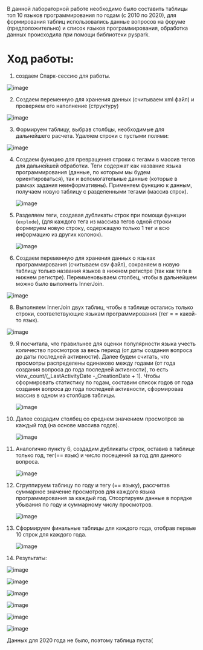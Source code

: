 В данной лабораторной работе необходимо было составить таблицы топ 10 языков программирования по годам (с 2010 по 2020), для формирования таблиц использовались
данные вопросов на форуме (предположительно) и список языков программирования, обработка данных происходила при помощи библиотеки pyspark.

# Ход работы:
1. создаем Спарк-сессию для работы.

![image](https://github.com/Kusakina/Big_Data/assets/74459357/4d760725-fd0d-4675-85c5-f0a2a5c9dc72)

2. Создаем переменную для хранения данных (считываем xml файл) и проверяем его наполнение (структуру)

![image](https://github.com/Kusakina/Big_Data/assets/74459357/220db492-f76b-49d8-b466-d038b1a88465)

3. Формируем таблицу, выбрав столбцы, необходимые для дальнейшего расчета. Удаляем строки с пустыми полями:

![image](https://github.com/Kusakina/Big_Data/assets/74459357/6f13a6e2-851f-4385-8717-dd4c1c59bbbc)

4. Создаем функцию для превращения строки с тегами в массив тегов для дальнейшей обработки.
    Теги содержат как название языка программирования (данные, по которым мы будем ориентироваться), так и вспомогательные данные (которые в рамках задания неинформативны).
    Применяем функцию к данным, получаем новую таблицу с разделенными тегами (массив строк).

    ![image](https://github.com/Kusakina/Big_Data/assets/74459357/55907845-330b-4880-9d29-7ca41f146d18)
   
6.  Разделяем теги, создавая дубликаты строк при помощи функции (`explode`),
    (для каждого тега из массива тегов одной строки формируем новую строку, содержащую только 1 тег и всю информацию из других колонок).

    ![image](https://github.com/Kusakina/Big_Data/assets/74459357/ca14b91b-42c6-452b-8ab3-389ce54506c7)

7.  Создаем переменную для хранения данных о языках программирования (считываем csv файл), сохраняем в новую таблицу только названия языков в нижнем регистре (так как теги в нижнем регистре).
    Переименовываем столбец, чтобы в дальнейшем можно было выполнить InnerJoin.

  ![image](https://github.com/Kusakina/Big_Data/assets/74459357/52f6c28a-e803-454c-ae7f-a9077031f981)

8. Выполняем InnerJoin двух таблиц, чтобы в таблице остались только строки, соответствующие языкам программирования (тег = = какой-то язык).
  
  ![image](https://github.com/Kusakina/Big_Data/assets/74459357/3392f851-c10b-4533-b57e-0aa38e5f0489)

9. Я посчитала, что правильнее для оценки популярности языка учесть количество просмотров за весь период (от даты создания вопроса до даты последней активности).
   Далее будем считать, что просмотры распределены одинаково между годами (от года создания вопроса до года последней активности), то есть view_count/(_LastActivityDate -_CreationDate + 1).
   Чтобы сформировать статистику по годам, составим список годов от года создания вопроса до года последней активности, сформировав массив в одном из столбцов таблицы.

   ![image](https://github.com/Kusakina/Big_Data/assets/74459357/0aeaeaeb-f7bb-40c3-a0e3-fe4cf31cb59c)

10. Далее создадим столбец со среднем значением просмотров за каждый год (на основе массива годов).

    ![image](https://github.com/Kusakina/Big_Data/assets/74459357/efaed964-76fc-4e4a-abb9-c68dcc4de64d)

11. Аналогично пункту 6, создадим дубликаты строк, оставив в таблице только год, тег(== язык) и число посещений за год для данного вопроса.

    ![image](https://github.com/Kusakina/Big_Data/assets/74459357/93bb8fce-69f9-4fd4-adce-3637299644ce)

12. Сгруппируем таблицу по году и тегу (== языку), рассчитав суммарное значение просмотров для каждого языка программирования за каждый год.
    Отсортируем данные в порядке убывания по году и суммарному числу просмотров.

    ![image](https://github.com/Kusakina/Big_Data/assets/74459357/9b44ec44-c342-45d1-b042-cc3633d08cbf)

13.  Сформируем финальные таблицы для каждого года, отобрав первые 10 строк для каждого года.

      ![image](https://github.com/Kusakina/Big_Data/assets/74459357/0b2723bf-bf21-4d10-9fd3-b58600ef7e86)



14.  Результаты:

   ![image](https://github.com/Kusakina/Big_Data/assets/74459357/b2ed325c-0c68-48d6-917a-ea8ee7ebc1fb)

  ![image](https://github.com/Kusakina/Big_Data/assets/74459357/a1c65c68-908b-4a68-b33d-03df33f2a267)

  ![image](https://github.com/Kusakina/Big_Data/assets/74459357/2cbbbb91-39f6-4945-af35-c421b2e9c35b)

  ![image](https://github.com/Kusakina/Big_Data/assets/74459357/d090a430-b03b-4224-bb41-0f8d69a487c0)

  ![image](https://github.com/Kusakina/Big_Data/assets/74459357/fb67565b-af8a-4317-bfac-a464e01f4e7b)

  ![image](https://github.com/Kusakina/Big_Data/assets/74459357/cc7d7404-088e-41e6-ac48-60bf81f22d09)

Данных для 2020 года не было, поэтому таблица пуста(


